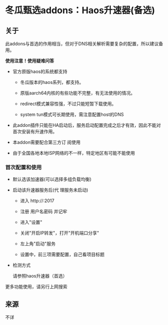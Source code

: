 # 冬瓜甄选addons：Haos升速器(备选)

## 关于

此addons与首选的作用相当，但对于DNS相关解析需要复杂的配置，所以建议备用。

**使用注意！使用疑难问答**

* 官方原版haos的系统都支持

    * 冬瓜版本的haos系列，都支持。

    * 原版aarch64内核的有些功能不完整，有无法使用的情况。

	* redirect模式兼容性强，不过只能短暂下载使用。

	* system tun模式可长期使用，需注意配置host的DNS

* 此addon插件只能在HA启动后，服务启动配置完成之后才有效，因此不能对首次安装有升速作用。

* 本addon需要配合第三方订 阅使用

* 由于全国各地本地ISP网络的不一样，特定地区有可能不能使用

### 首次配置和使用

* 默认选该加速器(可以选择多组负载均衡)

* 启动该升速器服务后(代 理服务未启动)

	* 进入 http://<HOME-ASSISTANT-HOSTIP>:2017

	* 注册 用户名密码 并记牢

	* 进入"设置"

	* 关闭"开启IP转发"，打开"开机端口分享"

	* 左上角"启动"服务

	* 设置中，前三项需要配置，自己看项目标题

* 检测方式

  请参照haos升速器（首选）

更多功能使用，请另行上网搜索

## 来源

不详